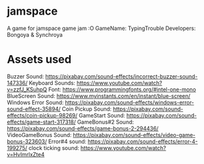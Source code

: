 # jamspace
A game for jamspace game jam :O
GameName: TypingTrouble
Developers: Bongoya & Synchroya



# Assets used
Buzzer Sound: https://pixabay.com/sound-effects/incorrect-buzzer-sound-147336/
Keyboard Sounds: https://www.youtube.com/watch?v=zzfJ_KSuhpQ
Font: https://www.programmingfonts.org/#intel-one-mono
BlueScreen Sound: https://www.myinstants.com/en/instant/blue-screen/
Windows Error Sound: https://pixabay.com/sound-effects/windows-error-sound-effect-35894/
Coin Pickup Sound: https://pixabay.com/sound-effects/coin-pickup-98269/
GameStart Sound: https://pixabay.com/sound-effects/game-start-317318/
GameBonus#2 Sound: https://pixabay.com/sound-effects/game-bonus-2-294436/
VideoGameBonus Sound: https://pixabay.com/sound-effects/video-game-bonus-323603/
Error#4 sound: https://pixabay.com/sound-effects/error-4-199275/
clock ticking sound: https://www.youtube.com/watch?v=HvImrlxZte4
